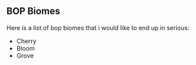 ## BOP Biomes

Here is a list of bop biomes that i would like to end up in serious:

* Cherry 
* Bloom
* Grove

